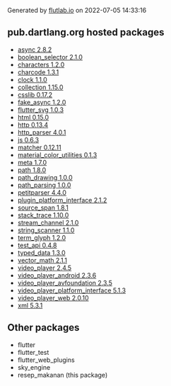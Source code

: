 Generated by [flutlab.io](https://flutlab.io) on 2022-07-05 14:33:16


## pub.dartlang.org hosted packages

 - [async 2.8.2](https://pub.dartlang.org/packages/async/versions/2.8.2)
 - [boolean_selector 2.1.0](https://pub.dartlang.org/packages/boolean_selector/versions/2.1.0)
 - [characters 1.2.0](https://pub.dartlang.org/packages/characters/versions/1.2.0)
 - [charcode 1.3.1](https://pub.dartlang.org/packages/charcode/versions/1.3.1)
 - [clock 1.1.0](https://pub.dartlang.org/packages/clock/versions/1.1.0)
 - [collection 1.15.0](https://pub.dartlang.org/packages/collection/versions/1.15.0)
 - [csslib 0.17.2](https://pub.dartlang.org/packages/csslib/versions/0.17.2)
 - [fake_async 1.2.0](https://pub.dartlang.org/packages/fake_async/versions/1.2.0)
 - [flutter_svg 1.0.3](https://pub.dartlang.org/packages/flutter_svg/versions/1.0.3)
 - [html 0.15.0](https://pub.dartlang.org/packages/html/versions/0.15.0)
 - [http 0.13.4](https://pub.dartlang.org/packages/http/versions/0.13.4)
 - [http_parser 4.0.1](https://pub.dartlang.org/packages/http_parser/versions/4.0.1)
 - [js 0.6.3](https://pub.dartlang.org/packages/js/versions/0.6.3)
 - [matcher 0.12.11](https://pub.dartlang.org/packages/matcher/versions/0.12.11)
 - [material_color_utilities 0.1.3](https://pub.dartlang.org/packages/material_color_utilities/versions/0.1.3)
 - [meta 1.7.0](https://pub.dartlang.org/packages/meta/versions/1.7.0)
 - [path 1.8.0](https://pub.dartlang.org/packages/path/versions/1.8.0)
 - [path_drawing 1.0.0](https://pub.dartlang.org/packages/path_drawing/versions/1.0.0)
 - [path_parsing 1.0.0](https://pub.dartlang.org/packages/path_parsing/versions/1.0.0)
 - [petitparser 4.4.0](https://pub.dartlang.org/packages/petitparser/versions/4.4.0)
 - [plugin_platform_interface 2.1.2](https://pub.dartlang.org/packages/plugin_platform_interface/versions/2.1.2)
 - [source_span 1.8.1](https://pub.dartlang.org/packages/source_span/versions/1.8.1)
 - [stack_trace 1.10.0](https://pub.dartlang.org/packages/stack_trace/versions/1.10.0)
 - [stream_channel 2.1.0](https://pub.dartlang.org/packages/stream_channel/versions/2.1.0)
 - [string_scanner 1.1.0](https://pub.dartlang.org/packages/string_scanner/versions/1.1.0)
 - [term_glyph 1.2.0](https://pub.dartlang.org/packages/term_glyph/versions/1.2.0)
 - [test_api 0.4.8](https://pub.dartlang.org/packages/test_api/versions/0.4.8)
 - [typed_data 1.3.0](https://pub.dartlang.org/packages/typed_data/versions/1.3.0)
 - [vector_math 2.1.1](https://pub.dartlang.org/packages/vector_math/versions/2.1.1)
 - [video_player 2.4.5](https://pub.dartlang.org/packages/video_player/versions/2.4.5)
 - [video_player_android 2.3.6](https://pub.dartlang.org/packages/video_player_android/versions/2.3.6)
 - [video_player_avfoundation 2.3.5](https://pub.dartlang.org/packages/video_player_avfoundation/versions/2.3.5)
 - [video_player_platform_interface 5.1.3](https://pub.dartlang.org/packages/video_player_platform_interface/versions/5.1.3)
 - [video_player_web 2.0.10](https://pub.dartlang.org/packages/video_player_web/versions/2.0.10)
 - [xml 5.3.1](https://pub.dartlang.org/packages/xml/versions/5.3.1)

## Other packages

 - flutter
 - flutter_test
 - flutter_web_plugins
 - sky_engine
 - resep_makanan (this package)

